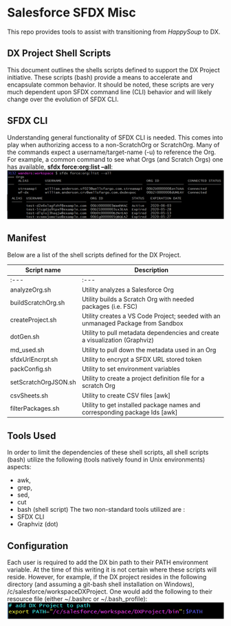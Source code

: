 # Salesforce SFDX Misc

This repo provides tools to assist with transitioning from *HappySoup* to DX.

## DX Project Shell Scripts
This document outlines the shells scripts defined to support the DX Project initiative. 
These scripts (bash) provide a means to accelerate and encapsulate common behavior. 
It should be noted, these scripts are very much dependent upon SFDX command line (CLI) behavior 
and will likely change over the evolution of SFDX CLI.

## SFDX CLI
Understanding general functionality of SFDX CLI is needed. This comes into play when 
authorizing access to a non-ScratchOrg or ScratchOrg. Many of the commands expect a 
username/target-name (-u) to reference the Org. For example, a common command to 
see what Orgs (and Scratch Orgs) one has available, __sfdx force:org:list –all__:
![export in bash script](/images/1_sfdxForceOrgList.png)

## Manifest
Below are a list of the shell scripts defined for the DX Project.

|Script name	| Description |
|------------|----------------------------------------------------------------------------|
:---        | :--- |
analyzeOrg.sh| Utility  analyzes a Salesforce Org |
buildScratchOrg.sh | Utility builds a Scratch Org with needed packages (i.e. FSC) |
createProject.sh | Utility creates a VS Code Project; seeded with an unmanaged Package from Sandbox |
dotGen.sh | Utility to pull metadata dependencies and create a visualization (Graphviz) |
md_used.sh | Utility to pull down the metadata used in an Org |
sfdxUrlEncrpt.sh | Utility to encrypt a SFDX URL stored token |
packConfig.sh | Utility to set environment variables |
setScratchOrgJSON.sh | Utility to create a project definition file for a scratch Org |
csvSheets.sh | Utility to create CSV files [awk] |
filterPackages.sh | Utility to get installed package names and corresponding package Ids [awk]|

## Tools Used
In order to limit the dependencies of these shell scripts, all shell scripts (bash) 
utilize the following (tools natively found in Unix environments) aspects:
* awk,
* grep,
* sed,
* cut 
* bash (shell script)
The two non-standard tools utilized are :
* SFDX CLI
* Graphviz (dot)
## Configuration
Each user is required to add the DX bin path to their PATH environment variable. At the 
time of this writing it is not certain where these scripts will reside. 
However, for example, if the DX project resides in the following directory 
(and assuming a git-bash shell installation on Windows), /c/salesforce/workspaceDXProject.
One would add the following to their resource file (either ~/.bashrc or ~/.bash_profile):
![export in bash script](/images/2_configuration.png)
